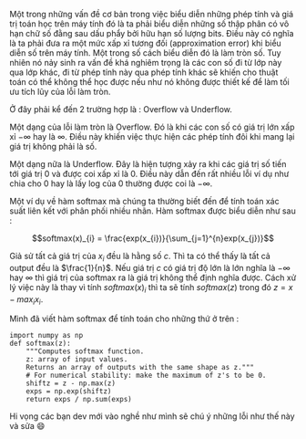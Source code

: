 Một trong những vấn đề cơ bản trong việc biểu diễn những phép tính và giá trị toán học trên máy tính đó là ta phải biểu diễn những số thập phân có vô hạn chữ số đằng sau dấu phẩy bởi hữu hạn số lượng bits. Điều này có nghĩa là ta phải đưa ra một mức xấp xỉ tương đối (approximation error) khi biểu diễn số trên máy tính. Một trong số cách biểu diễn đó là làm tròn số. Tuy nhiên nó nảy sinh ra vấn đề khá nghiêm trọng là các con số đi từ lớp này qua lớp khác, đi từ phép tính này qua phép tính khác sẽ khiến cho thuật toán có thể không thể học được nếu như nó không được thiết kế để làm tối ưu tích lũy của lỗi làm tròn.

Ở đây phải kể đến 2 trường hợp là : Overflow và Underflow.

Một dạng của lỗi làm tròn là Overflow. Đó là khi các con số có giá trị lớn xấp xỉ $-\infty$ hay là $\infty$. Điều này khiến việc thực hiện các phép tính đôi khi mang lại giá trị không phải là số. 

Một dạng nữa là Underflow. Đây là hiện tượng xảy ra khi các giá trị số tiến tới giá trị 0 và được coi xấp xỉ là 0. Điều này dẫn đến rất nhiều lỗi ví dụ như chia cho 0 hay là lấy log của 0 thường được coi là $-\infty$.

Một ví dụ về hàm softmax mà chúng ta thường biết đến để tính toán xác suất liên kết với phân phối nhiều nhãn. Hàm softmax được biểu diễn như sau : 

$$softmax(x)_{i} = \frac{exp(x_{i})}{\sum_{j=1}^{n}exp(x_{j})}$$

Giả sử tất cả giá trị của $x_{i}$ đều là hằng số $c$. Thì ta có thể thấy là tất cả output đều là $\frac{1}{n}$. Nếu giá trị $c$ có giá trị độ lớn là lớn nghĩa là $-\infty$ hay $\infty$ thì giá trị của softmax ra là giá trị không thể định nghĩa được. Cách xử lý việc này là thay vì tính $softmax(x)_{i}$ thì ta sẽ tính $softmax(z)$ trong đó $z=x-max_{i}x_{i}$.

Mình đã viết hàm softmax để tính toán cho những thứ ở trên : 

```
import numpy as np
def softmax(z):
    """Computes softmax function.
    z: array of input values.
    Returns an array of outputs with the same shape as z."""
    # For numerical stability: make the maximum of z's to be 0.
    shiftz = z - np.max(z)
    exps = np.exp(shiftz)
    return exps / np.sum(exps)
```

Hi vọng các bạn dev mới vào nghề như mình sẽ chú ý những lỗi như thế này và sửa :smile: 
